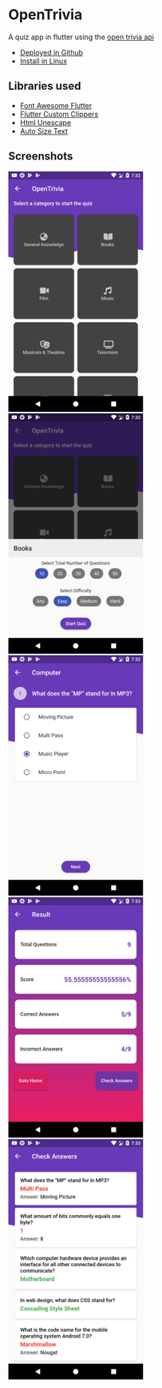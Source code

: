 # OpenTrivia
A quiz app in flutter using the [open trivia api](https://opentdb.com)

- [Deployed in Github](https://lohanidamodar.github.io/flutter_opentrivia/#/)
- [Install in Linux](https://snapcraft.io/opentrivia)

## Libraries used
- [Font Awesome Flutter](https://pub.dev/packages/font_awesome_flutter)
- [Flutter Custom Clippers](https://pub.dev/packages/flutter_custom_clippers)
- [Html Unescape](https://pub.dev/packages/html_unescape)
- [Auto Size Text](https://pub.dev/packages/auto_size_text)

## Screenshots
<img height="480px" src="screenshots/quiz1.png"> <img height="480px" src="screenshots/quiz2.png"> <img height="480px" src="screenshots/quiz3.png"> <img height="480px" src="screenshots/quiz5.png"> <img height="480px" src="screenshots/quiz6.png">